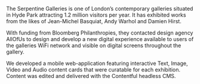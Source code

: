 The Serpentine Galleries is one of London’s contemporary galleries situated in Hyde Park attracting 1.2 million visitors per year.  It has exhibited works from the likes of Jean-Michel Basquiat, Andy Warhol and Damien Hirst.  

With funding from Bloomberg Philanthropies, they contacted design agency AllOfUs to design and develop a new digital experience available to users of the galleries WiFi network and visible on digital screens throughout the gallery.

We developed a mobile web-application featuring interactive Text, Image, Video and Audio content cards that were curatable for each exhibition.   Content was edited and delivered with the Contentful headless CMS.